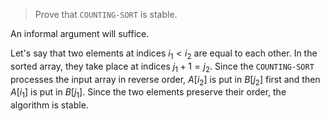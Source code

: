 > Prove that `COUNTING-SORT` is stable.

An informal argument will suffice.

Let's say that two elements at indices $i_1 < i_2$ are equal to each other. In
the sorted array, they take place at indices $j_1 + 1 = j_2$. Since the
`COUNTING-SORT` processes the input array in reverse order, $A[i_2]$ is put in
$B[j_2]$ first and then $A[i_1]$ is put in $B[j_1]$. Since the two elements
preserve their order, the algorithm is stable.
